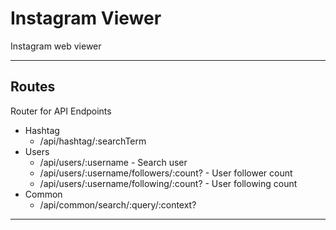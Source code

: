 # Instagram Viewer

Instagram web viewer

---

## Routes

Router for API Endpoints

- Hashtag
  - /api/hashtag/:searchTerm
- Users
  - /api/users/:username - Search user
  - /api/users/:username/followers/:count? - User follower count
  - /api/users/:username/following/:count? - User following count
- Common
  - /api/common/search/:query/:context?

---
